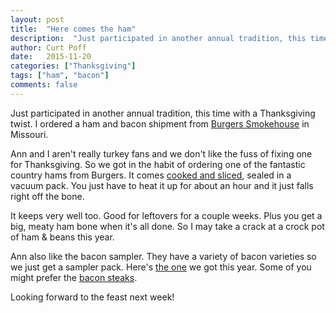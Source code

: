 ```yaml
---
layout: post
title:  "Here comes the ham"
description:  "Just participated in another annual tradition, this time with a Thanksgiving twist."
author: Curt Poff
date:   2015-11-20
categories: ["Thanksgiving"]
tags: ["ham", "bacon"]
comments: false
---
```


Just participated in another annual tradition, this time with a Thanksgiving twist. I ordered a ham and bacon shipment from [Burgers Smokehouse](http://www.smokehouse.com/) in Missouri.

<!--more-->

Ann and I aren't really turkey fans and we don't like the fuss of fixing one for Thanksgiving. So we got in the habit of ordering one of the fantastic country hams from Burgers. It comes [cooked and sliced](http://www.smokehouse.com/burgers.nsf/item/spiral-sliced-city-ham), sealed in a vacuum pack. You just have to heat it up for about an hour and it just falls right off the bone.

It keeps very well too. Good for leftovers for a couple weeks. Plus you get a big, meaty ham bone when it's all done. So I may take a crack at a crock pot of ham & beans this year.

Ann also like the bacon sampler. They have a variety of bacon varieties so we just get a sampler pack. Here's [the one](http://www.smokehouse.com/burgers.nsf/item/sliced-bacon-sampler) we got this year. Some of you might prefer the [bacon steaks](http://www.smokehouse.com/burgers.nsf/item/bacon-steak-sampler).

Looking forward to the feast next week!
